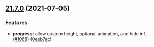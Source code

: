 ## [21.7.0](https://github.com/growingio/gio-design/compare/v21.6.2...v21.7.0) (2021-07-05)


### Features

* **progress:** allow custom height, optional animation, and hide inf… ([#1068](https://github.com/growingio/gio-design/issues/1068)) ([0eeb7ac](https://github.com/growingio/gio-design/commit/0eeb7ac8e76c02ad8b536219c9138e7e16faacb6))



